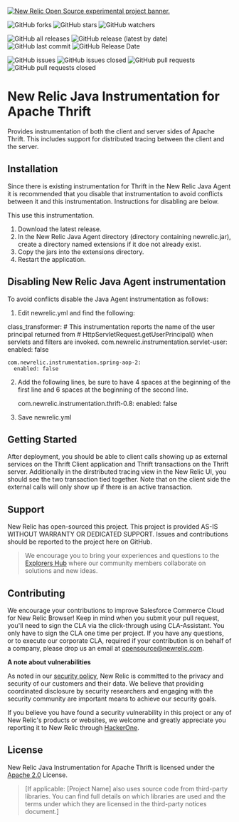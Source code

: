 <a href="https://opensource.newrelic.com/oss-category/#new-relic-experimental"><picture><source media="(prefers-color-scheme: dark)" srcset="https://github.com/newrelic/opensource-website/raw/main/src/images/categories/dark/Experimental.png"><source media="(prefers-color-scheme: light)" srcset="https://github.com/newrelic/opensource-website/raw/main/src/images/categories/Experimental.png"><img alt="New Relic Open Source experimental project banner." src="https://github.com/newrelic/opensource-website/raw/main/src/images/categories/Experimental.png"></picture></a>


![GitHub forks](https://img.shields.io/github/forks/newrelic-experimental/newrelic-java-thrift?style=social)
![GitHub stars](https://img.shields.io/github/stars/newrelic-experimental/newrelic-java-thrift?style=social)
![GitHub watchers](https://img.shields.io/github/watchers/newrelic-experimental/newrelic-java-thrift?style=social)

![GitHub all releases](https://img.shields.io/github/downloads/newrelic-experimental/newrelic-java-thrift/total)
![GitHub release (latest by date)](https://img.shields.io/github/v/release/newrelic-experimental/newrelic-java-thrift)
![GitHub last commit](https://img.shields.io/github/last-commit/newrelic-experimental/newrelic-java-thrift)
![GitHub Release Date](https://img.shields.io/github/release-date/newrelic-experimental/newrelic-java-thrift)


![GitHub issues](https://img.shields.io/github/issues/newrelic-experimental/newrelic-java-thrift)
![GitHub issues closed](https://img.shields.io/github/issues-closed/newrelic-experimental/newrelic-java-thrift)
![GitHub pull requests](https://img.shields.io/github/issues-pr/newrelic-experimental/newrelic-java-thrift)
![GitHub pull requests closed](https://img.shields.io/github/issues-pr-closed/newrelic-experimental/newrelic-java-thrift)


# New Relic Java Instrumentation for Apache Thrift

Provides instrumentation of both the client and server sides of Apache Thrift.  This includes support for distributed tracing between the client and the server.

## Installation

Since there is existing instrumentation for Thrift in the New Relic Java Agent it is recommended that you disable that instrumentation to avoid conflicts between it and this instrumentation.  Instructions for disabling are below.

This use this instrumentation.   
1. Download the latest release.    
2. In the New Relic Java Agent directory (directory containing newrelic.jar), create a directory named extensions if it doe not already exist.   
3. Copy the jars into the extensions directory.   
4. Restart the application.   

## Disabling New Relic Java Agent instrumentation

To avoid conflicts disable the Java Agent instrumentation as follows:

1. Edit newrelic.yml and find the following:    

 class_transformer:
    # This instrumentation reports the name of the user principal returned from 
    # HttpServletRequest.getUserPrincipal() when servlets and filters are invoked.
    com.newrelic.instrumentation.servlet-user:
      enabled: false

    com.newrelic.instrumentation.spring-aop-2:
      enabled: false

 2. Add the following lines, be sure to have 4 spaces at the beginning of the first line and 6 spaces at the beginning of the second line.

     com.newrelic.instrumentation.thrift-0.8:
      enabled: false
 3. Save newrelic.yml

## Getting Started

After deployment, you should be able to client calls showing up as external services on the Thrift Client application and Thrift transactions on the Thrift server.  Additionally in the dirstributed tracing view in the New Relic UI, you should see the two transaction tied together.  Note that on the client side the external calls will only show up if there is an active transaction.    

## Support

New Relic has open-sourced this project. This project is provided AS-IS WITHOUT WARRANTY OR DEDICATED SUPPORT. Issues and contributions should be reported to the project here on GitHub.

>We encourage you to bring your experiences and questions to the [Explorers Hub](https://discuss.newrelic.com) where our community members collaborate on solutions and new ideas.

## Contributing

We encourage your contributions to improve Salesforce Commerce Cloud for New Relic Browser! Keep in mind when you submit your pull request, you'll need to sign the CLA via the click-through using CLA-Assistant. You only have to sign the CLA one time per project. If you have any questions, or to execute our corporate CLA, required if your contribution is on behalf of a company, please drop us an email at opensource@newrelic.com.

**A note about vulnerabilities**

As noted in our [security policy](../../security/policy), New Relic is committed to the privacy and security of our customers and their data. We believe that providing coordinated disclosure by security researchers and engaging with the security community are important means to achieve our security goals.

If you believe you have found a security vulnerability in this project or any of New Relic's products or websites, we welcome and greatly appreciate you reporting it to New Relic through [HackerOne](https://hackerone.com/newrelic).

## License

New Relic Java Instrumentation for Apache Thrift is licensed under the [Apache 2.0](http://apache.org/licenses/LICENSE-2.0.txt) License.

>[If applicable: [Project Name] also uses source code from third-party libraries. You can find full details on which libraries are used and the terms under which they are licensed in the third-party notices document.]
